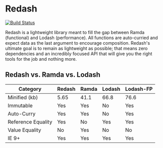 Redash
======
[![Build Status](https://travis-ci.org/davezuko/redash.svg?branch=master)](https://travis-ci.org/davezuko/redash)

Redash is a lightweight library meant to fill the gap between Ramda (functional) and Lodash (performance). All functions are auto-curried and expect data as the last argument to encourage composition. Redash's ultimate goal is to remain as lightweight as possible; that means zero dependencies and an incredibly focused API that will give you the right tools for the job and nothing more.

## Redash vs. Ramda vs. Lodash

Category           | Redash | Ramda | Lodash | Lodash-FP
------------------ | ------ | ----- | ------ | ---------
Minified (kb)      | 5.65   | 41.1  | 66.8   | 76.6
Immutable          | Yes    | Yes   | No     | Yes
Auto-Curry         | Yes    | Yes   | No     | Yes
Reference Equality | Yes    | No    | Yes    | Yes
Value Equality     | No     | Yes   | No     | No
IE 9+              | Yes    | Yes   | Yes    | Yes
